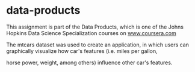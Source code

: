 # data-products

This assignment is part of the Data Products, which is one of the Johns Hopkins Data Science Specialization courses on www.coursera.com

The mtcars dataset was used to create an application, in which users can graphically visualize how car's features (i.e. miles per gallon,

horse power, weight, among others) influence other car's features.
